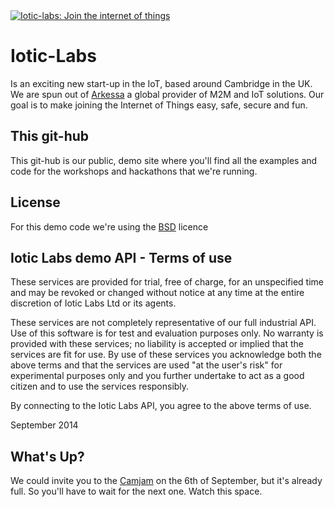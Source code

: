 <div background-color="black">
    <a href="http://iotic-labs.com"><img src="https://github.com/Iotic-Labs/demo/blob/master/iotic-labs_logo600Black.png" title="Iotic-labs: Join the internet of things"></a>
</div>

Iotic-Labs
=========
Is an exciting new start-up in the IoT, based around Cambridge in the UK.  We are spun out of [Arkessa] a global provider of M2M and IoT solutions. Our goal is to make joining the Internet of Things easy, safe, secure and fun.


This git-hub
----
This git-hub is our public, demo site where you'll find all the examples and code for the workshops and hackathons that we're running.

License
----
For this demo code we're using the [BSD] licence 


Iotic Labs demo API - Terms of use
----

These services are provided for trial, free of charge, for an unspecified
time and may be revoked or changed without notice at any time at the entire
discretion of Iotic Labs Ltd or its agents.

These services are not completely representative of our full industrial API.
Use of this software is for test and evaluation purposes only. No warranty is
provided with these services; no liability is accepted or implied that the
services are fit for use. By use of these services you acknowledge both the
above terms and that the services are used "at the user's risk" for
experimental purposes only and you further undertake to act as a good
citizen and to use the services responsibly.

By connecting to the Iotic Labs API, you agree to the above terms of use.

September 2014


What's Up?
----
We could invite you to the [Camjam] on the 6th of September, but it's already full.  So you'll have to wait for the next one.  Watch this space.



[Arkessa]:http://arkessa.com
[Camjam]:http://camjam.me/camjam/?page_id=425
[BSD]:https://en.wikipedia.org/wiki/BSD_licenses
